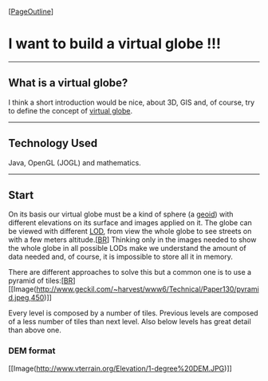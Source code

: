[[PageOutline](PageOutline.md)]
# I want to build a virtual globe !!! #


---


## What is a virtual globe? ##

I think a short introduction would be nice, about 3D, GIS and, of course, try to define the concept of [virtual globe](http://en.wikipedia.org/wiki/Virtual_globe).


---


## Technology Used ##

Java, OpenGL (JOGL) and mathematics.


---


## Start ##

On its basis our virtual globe must be a kind of sphere (a [geoid](http://en.wikipedia.org/wiki/Geoid)) with different elevations on its surface and images applied on it. The globe can be viewed with different [LOD](http://en.wikipedia.org/wiki/Level_of_detail), from view the whole globe to see streets on with a few meters altitude.[[BR](BR.md)]
Thinking only in the images needed to show the whole globe in all possible LODs make we understand the amount of data needed and, of course, it is impossible to store all it in memory.

There are different approaches to solve this but a common one is to use a pyramid of tiles:[[BR](BR.md)]
[[Image(http://www.geckil.com/~harvest/www6/Technical/Paper130/pyramid.jpeg,450)]]

Every level is composed by a number of tiles. Previous levels are composed of a less number of tiles than next level. Also below levels has great detail than above one.


### DEM format ###

[[Image(http://www.vterrain.org/Elevation/1-degree%20DEM.JPG)]]





